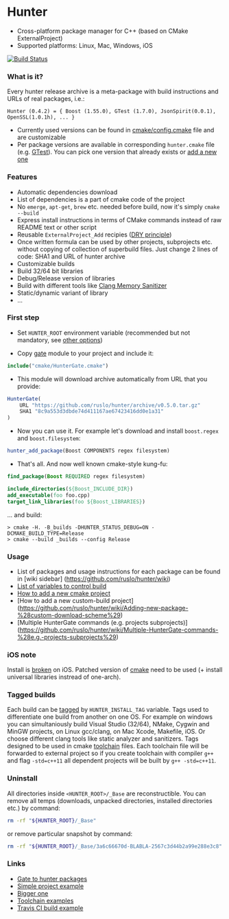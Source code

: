 Hunter
======

* Cross-platform package manager for C++ (based on CMake ExternalProject)
* Supported platforms: Linux, Mac, Windows, iOS

[![Build Status][link_master]][link_hunter]

[link_master]: https://travis-ci.org/ruslo/hunter.png?branch=master
[link_hunter]: https://travis-ci.org/ruslo/hunter

### What is it?

Every hunter release archive is a meta-package with build instructions and URLs of real packages, i.e.:
```
Hunter (0.4.2) = { Boost (1.55.0), GTest (1.7.0), JsonSpirit(0.0.1), OpenSSL(1.0.1h), ... }
```

* Currently used versions can be found in
[cmake/config.cmake](https://github.com/ruslo/hunter/blob/master/cmake/config.cmake) file and are customizable
* Per package versions are available in corresponding `hunter.cmake` file
(e.g. [GTest](https://github.com/ruslo/hunter/blob/master/cmake/projects/GTest/hunter.cmake)).
You can pick one version that already exists
or [add a new one](https://github.com/ruslo/hunter/wiki/Adding-new-package)

### Features

* Automatic dependencies download
 * List of dependencies is a part of cmake code of the project
 * No `emerge`, `apt-get`, `brew` etc. needed before build, now it's simply `cmake --build`
 * Express install instructions in terms of CMake commands instead of raw README text or other script
* Reusable `ExternalProject_Add` recipies ([DRY principle](http://c2.com/cgi/wiki?DontRepeatYourself))
 * Once written formula can be used by other projects, subprojects etc. without copying of collection of
superbuild files. Just change 2 lines of code: SHA1 and URL of hunter archive
* Customizable builds
 * Build 32/64 bit libraries
 * Debug/Release version of libraries
 * Build with different tools like [Clang Memory Sanitizer](http://clang.llvm.org/docs/MemorySanitizer.html)
 * Static/dynamic variant of library
 * ...

### First step

* Set `HUNTER_ROOT` environment variable (recommended but not mandatory, see 
[other options](https://github.com/hunter-packages/gate#effects))

* Copy [gate](https://github.com/hunter-packages/gate) module to your project and include it:
```cmake
include("cmake/HunterGate.cmake")
```

* This module will download archive automatically from URL that you provide:

```cmake
HunterGate(
    URL "https://github.com/ruslo/hunter/archive/v0.5.0.tar.gz"
    SHA1 "8c9a553d3dbde74d411167ae67423416dd0e1a31"
)
```

* Now you can use it. For example let's download and install `boost.regex` and `boost.filesystem`:
```cmake
hunter_add_package(Boost COMPONENTS regex filesystem)
```

* That's all. And now well known cmake-style kung-fu:
```cmake
find_package(Boost REQUIRED regex filesystem)

include_directories(${Boost_INCLUDE_DIR})
add_executable(foo foo.cpp)
target_link_libraries(foo ${Boost_LIBRARIES})
```

... and build:
```
> cmake -H. -B_builds -DHUNTER_STATUS_DEBUG=ON -DCMAKE_BUILD_TYPE=Release
> cmake --build _builds --config Release
```

### Usage

* List of packages and usage instructions for each package can be found in [wiki sidebar]
(https://github.com/ruslo/hunter/wiki)
* [List of variables to control build](https://github.com/ruslo/hunter/wiki/CMake-Variables-%28User%29)
* [How to add a new cmake project](https://github.com/ruslo/hunter/wiki/Adding-new-package)
* [How to add a new custom-build project]
(https://github.com/ruslo/hunter/wiki/Adding-new-package-%28custom-download-scheme%29)
* [Multiple HunterGate commands (e.g. projects subprojects)]
(https://github.com/ruslo/hunter/wiki/Multiple-HunterGate-commands-%28e.g.-projects-subprojects%29)

### iOS note

Install is [broken](http://public.kitware.com/Bug/view.php?id=12506) on iOS.
Patched version of [cmake](https://github.com/ruslo/CMake/releases/tag/v3.0.0-ios-universal) need to be used
(+ install universal libraries instread of one-arch).

### Tagged builds

Each build can be [tagged](https://github.com/ruslo/hunter/wiki/EP_BASE-layout#tagged-layout)
by `HUNTER_INSTALL_TAG` variable. Tags used to differentiate one build from another on one OS. For example on windows you can simultaniously build Visual Studio (32/64), NMake, Cygwin and MinGW projects, on Linux gcc/clang, on Mac Xcode, Makefile, iOS. Or choose different clang tools like static analyzer and sanitizers. Tags designed to be used in cmake [toolchain](https://github.com/ruslo/polly) files. Each toolchain file will be forwarded to external project so if you create toolchain with compiler `g++` and flag `-std=c++11` all dependent projects will be built by `g++ -std=c++11`.

### Uninstall

All directories inside `<HUNTER_ROOT>/_Base` are reconstructible.
You can remove all temps (downloads, unpacked directories, installed directories etc.) by command:
```bash
rm -rf "${HUNTER_ROOT}/_Base"
```
or remove particular snapshot by command:
```bash
rm -rf "${HUNTER_ROOT}/_Base/3a6c66670d-BLABLA-2567c3d44b2a99e288e3c8"
```

### Links
* [Gate to hunter packages](https://github.com/hunter-packages/gate)
* [Simple project example](https://github.com/forexample/hunter-simple)
* [Bigger one](https://github.com/ruslo/weather)
* [Toolchain examples](https://github.com/ruslo/polly)
* [Travis CI build example](https://github.com/forexample/hunter-simple/blob/master/.travis.yml)

